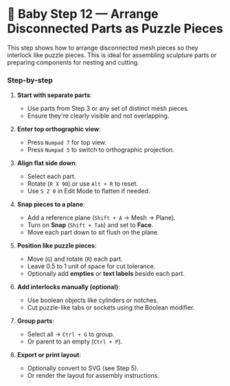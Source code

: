 # 🧩 Baby Step 12 — Arrange Disconnected Parts as Puzzle Pieces

This step shows how to arrange disconnected mesh pieces so they interlock like puzzle pieces. This is ideal for assembling sculpture parts or preparing components for nesting and cutting.

### Step-by-step

1. **Start with separate parts**:
   - Use parts from Step 3 or any set of distinct mesh pieces.
   - Ensure they're clearly visible and not overlapping.

2. **Enter top orthographic view**:
   - Press `Numpad 7` for top view.
   - Press `Numpad 5` to switch to orthographic projection.

3. **Align flat side down**:
   - Select each part.
   - Rotate (`R X 90`) or use `Alt + R` to reset.
   - Use `S Z 0` in Edit Mode to flatten if needed.

4. **Snap pieces to a plane**:
   - Add a reference plane (`Shift + A` → Mesh → Plane).
   - Turn on **Snap** (`Shift + Tab`) and set to **Face**.
   - Move each part down to sit flush on the plane.

5. **Position like puzzle pieces**:
   - Move (`G`) and rotate (`R`) each part.
   - Leave 0.5 to 1 unit of space for cut tolerance.
   - Optionally add **empties** or **text labels** beside each part.

6. **Add interlocks manually (optional)**:
   - Use boolean objects like cylinders or notches.
   - Cut puzzle-like tabs or sockets using the Boolean modifier.

7. **Group parts**:
   - Select all → `Ctrl + G` to group.
   - Or parent to an empty (`Ctrl + P`).

8. **Export or print layout**:
   - Optionally convert to SVG (see Step 5).
   - Or render the layout for assembly instructions.